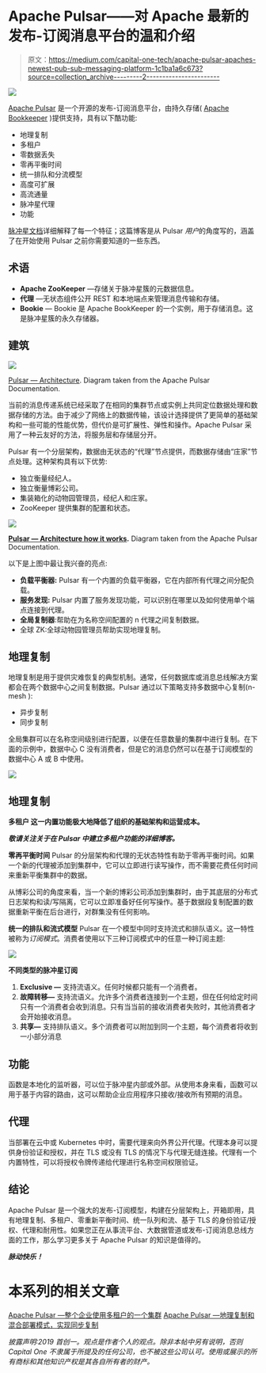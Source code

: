 # Apache Pulsar——对 Apache 最新的发布-订阅消息平台的温和介绍

> 原文：<https://medium.com/capital-one-tech/apache-pulsar-apaches-newest-pub-sub-messaging-platform-1c1ba1a6c673?source=collection_archive---------2----------------------->

![](img/02f1dc62581c47aa090c97f738d10e35.png)

[Apache Pulsar](https://pulsar.apache.org/) 是一个开源的发布-订阅消息平台，由持久存储( [Apache Bookkeeper](https://bookkeeper.apache.org/) )提供支持，具有以下酷功能:

*   地理复制
*   多租户
*   零数据丢失
*   零再平衡时间
*   统一排队和分流模型
*   高度可扩展
*   高流通量
*   脉冲星代理
*   功能

[脉冲星文档](https://pulsar.apache.org/docs/en/standalone/)详细解释了每一个特征；这篇博客是从 Pulsar *用户*的角度写的，涵盖了在开始使用 Pulsar 之前你需要知道的一些东西。

## **术语**

*   **Apache ZooKeeper** —存储关于脉冲星簇的元数据信息。
*   **代理** —无状态组件公开 REST 和本地端点来管理消息传输和存储。
*   **Bookie** — Bookie 是 Apache BookKeeper 的一个实例，用于存储消息。这是脉冲星簇的永久存储器。

## **建筑**

![](img/3af6514561a79d6163c964953295c9d6.png)

[Pulsar — Architecture](https://pulsar.apache.org/docs/en/concepts-architecture-overview/). Diagram taken from the Apache Pulsar Documentation.

当前的消息传递系统已经采取了在相同的集群节点或实例上共同定位数据处理和数据存储的方法。由于减少了网络上的数据传输，该设计选择提供了更简单的基础架构和一些可能的性能优势，但代价是可扩展性、弹性和操作。Apache Pulsar 采用了一种云友好的方法，将服务层和存储层分开。

Pulsar 有一个分层架构，数据由无状态的“代理”节点提供，而数据存储由“庄家”节点处理。这种架构具有以下优势:

*   独立衡量经纪人。
*   独立衡量博彩公司。
*   集装箱化的动物园管理员，经纪人和庄家。
*   ZooKeeper 提供集群的配置和状态。

![](img/ba868156d0014cd74ee7a86d4a1dc1eb.png)

[**Pulsar — Architecture how it works**](https://pulsar.apache.org/docs/en/concepts-architecture-overview/)**.** Diagram taken from the Apache Pulsar Documentation.

以下是上图中最让我兴奋的亮点:

*   **负载平衡器:** Pulsar 有一个内置的负载平衡器，它在内部所有代理之间分配负载。
*   **服务发现:** Pulsar 内置了服务发现功能，可以识别在哪里以及如何使用单个端点连接到代理。
*   **全局复制器**:帮助在为名称空间配置的 n 代理之间复制数据。
*   全球 ZK:全球动物园管理员帮助实现地理复制。

## **地理复制**

地理复制是用于提供灾难恢复的典型机制。通常，任何数据库或消息总线解决方案都会在两个数据中心之间复制数据。Pulsar 通过以下策略支持多数据中心复制(n-mesh ):

*   异步复制
*   同步复制

全局集群可以在名称空间级别进行配置，以便在任意数量的集群中进行复制。在下面的示例中，数据中心 C 没有消费者，但是它的消息仍然可以在基于订阅模型的数据中心 A 或 B 中使用。

![](img/a7fe8453725bee357cab2c29bef6ab5e.png)

## **地理复制**

**多租户
这一内置功能极大地降低了组织的基础架构和运营成本。**

***敬请关注关于在 Pulsar 中建立多租户功能的详细博客。***

**零再平衡时间** Pulsar 的分层架构和代理的无状态特性有助于零再平衡时间。如果一个新的代理被添加到集群中，它可以立即进行读写操作，而不需要花费任何时间来重新平衡集群中的数据。

从博彩公司的角度来看，当一个新的博彩公司添加到集群时，由于其底层的分布式日志架构和读/写隔离，它可以立即准备好任何写操作。基于数据段复制配置的数据重新平衡在后台进行，对群集没有任何影响。

**统一的排队和流式模型** Pulsar 在一个模型中同时支持流式和排队语义。这一特性被称为*订阅模式*。消费者使用以下三种订阅模式中的任意一种订阅主题:

![](img/23f0b11432e8f6af484c6e0f31c50145.png)

**不同类型的脉冲星订阅**

1.  **Exclusive —** 支持流语义。任何时候都只能有一个消费者。
2.  **故障转移—** 支持流语义。允许多个消费者连接到一个主题，但在任何给定时间只有一个消费者会收到消息。只有当当前的接收消费者失败时，其他消费者才会开始接收消息。
3.  **共享—** 支持排队语义。多个消费者可以附加到同一个主题，每个消费者将收到一小部分消息

## **功能**

函数是本地化的监听器，可以位于脉冲星内部或外部。从使用本身来看，函数可以用于基于内容的路由，这可以帮助企业应用程序只接收/接收所有预期的消息。

## **代理**

当部署在云中或 Kubernetes 中时，需要代理来向外界公开代理。代理本身可以提供身份验证和授权，并在 TLS 或没有 TLS 的情况下与代理无缝连接。代理有一个内置特性，可以将授权令牌传递给代理进行名称空间权限验证。

## **结论**

Apache Pulsar 是一个强大的发布-订阅模型，构建在分层架构上，开箱即用，具有地理复制、多租户、零重新平衡时间、统一队列和流、基于 TLS 的身份验证/授权、代理和耐用性。如果您正在从事流平台、大数据管道或发布-订阅消息总线方面的工作，那么学习更多关于 Apache Pulsar 的知识是值得的。

***脉动快乐！***

# 本系列的相关文章

[Apache Pulsar —整个企业使用多租户的一个集群](/capital-one-tech/apache-pulsar-one-cluster-for-the-entire-enterprise-using-multi-tenancy-ac0bd925fbdf)
[Apache Pulsar —地理复制和混合部署模式，实现同步复制](/capital-one-tech/apache-pulsar-geo-replication-and-hybrid-deployment-model-to-achieve-synchronous-replication-35f30e8b0f2)

*披露声明:2019 首创一。观点是作者个人的观点。除非本帖中另有说明，否则 Capital One 不隶属于所提及的任何公司，也不被这些公司认可。使用或展示的所有商标和其他知识产权是其各自所有者的财产。*